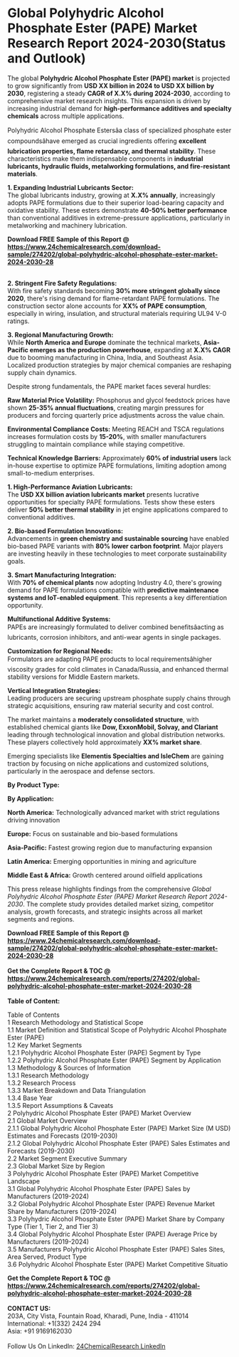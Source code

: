 <h1>Global Polyhydric Alcohol Phosphate Ester (PAPE) Market Research Report 2024-2030(Status and Outlook)</h1><p>The global <strong>Polyhydric Alcohol Phosphate Ester (PAPE) market</strong> is projected to grow significantly from <strong>USD XX billion in 2024 to USD XX billion by 2030</strong>, registering a steady <strong>CAGR of X.X% during 2024-2030</strong>, according to comprehensive market research insights. This expansion is driven by increasing industrial demand for <strong>high-performance additives and specialty chemicals</strong> across multiple applications.</p><p>Polyhydric Alcohol Phosphate Estersâa class of specialized phosphate ester compoundsâhave emerged as crucial ingredients offering <strong>excellent lubrication properties, flame retardancy, and thermal stability</strong>. These characteristics make them indispensable components in <strong>industrial lubricants, hydraulic fluids, metalworking formulations, and fire-resistant materials</strong>.</p><p><strong>1. Expanding Industrial Lubricants Sector:</strong><br>
The global lubricants industry, growing at <strong>X.X% annually</strong>, increasingly adopts PAPE formulations due to their superior load-bearing capacity and oxidative stability. These esters demonstrate <strong>40-50% better performance</strong> than conventional additives in extreme-pressure applications, particularly in metalworking and machinery lubrication.</p><div><b>Download FREE Sample of this Report @ 
            <a href="https://www.24chemicalresearch.com/download-sample/274202/global-polyhydric-alcohol-phosphate-ester-market-2024-2030-28">
            https://www.24chemicalresearch.com/download-sample/274202/global-polyhydric-alcohol-phosphate-ester-market-2024-2030-28</a></b></div><br><p><strong>2. Stringent Fire Safety Regulations:</strong><br>
With fire safety standards becoming <strong>30% more stringent globally since 2020</strong>, there's rising demand for flame-retardant PAPE formulations. The construction sector alone accounts for <strong>XX% of PAPE consumption</strong>, especially in wiring, insulation, and structural materials requiring UL94 V-0 ratings.</p><p><strong>3. Regional Manufacturing Growth:</strong><br>
While <strong>North America and Europe</strong> dominate the technical markets, <strong>Asia-Pacific emerges as the production powerhouse</strong>, expanding at <strong>X.X% CAGR</strong> due to booming manufacturing in China, India, and Southeast Asia. Localized production strategies by major chemical companies are reshaping supply chain dynamics.</p><p>Despite strong fundamentals, the PAPE market faces several hurdles:</p><p><strong>Raw Material Price Volatility:</strong> Phosphorus and glycol feedstock prices have shown <strong>25-35% annual fluctuations</strong>, creating margin pressures for producers and forcing quarterly price adjustments across the value chain.</p><p><strong>Environmental Compliance Costs:</strong> Meeting REACH and TSCA regulations increases formulation costs by <strong>15-20%</strong>, with smaller manufacturers struggling to maintain compliance while staying competitive.</p><p><strong>Technical Knowledge Barriers:</strong> Approximately <strong>60% of industrial users</strong> lack in-house expertise to optimize PAPE formulations, limiting adoption among small-to-medium enterprises.</p><p><strong>1. High-Performance Aviation Lubricants:</strong><br>
The <strong>USD XX billion aviation lubricants market</strong> presents lucrative opportunities for specialty PAPE formulations. Tests show these esters deliver <strong>50% better thermal stability</strong> in jet engine applications compared to conventional additives.</p><p><strong>2. Bio-based Formulation Innovations:</strong><br>
Advancements in <strong>green chemistry and sustainable sourcing</strong> have enabled bio-based PAPE variants with <strong>80% lower carbon footprint</strong>. Major players are investing heavily in these technologies to meet corporate sustainability goals.</p><p><strong>3. Smart Manufacturing Integration:</strong><br>
With <strong>70% of chemical plants</strong> now adopting Industry 4.0, there's growing demand for PAPE formulations compatible with <strong>predictive maintenance systems and IoT-enabled equipment</strong>. This represents a key differentiation opportunity.</p><p><strong>Multifunctional Additive Systems:</strong><br>
	PAPEs are increasingly formulated to deliver combined benefitsâacting as lubricants, corrosion inhibitors, and anti-wear agents in single packages.</p><p><strong>Customization for Regional Needs:</strong><br>
	Formulators are adapting PAPE products to local requirementsâhigher viscosity grades for cold climates in Canada/Russia, and enhanced thermal stability versions for Middle Eastern markets.</p><p><strong>Vertical Integration Strategies:</strong><br>
	Leading producers are securing upstream phosphate supply chains through strategic acquisitions, ensuring raw material security and cost control.</p><p>The market maintains a <strong>moderately consolidated structure</strong>, with established chemical giants like <strong>Dow, ExxonMobil, Solvay, and Clariant</strong> leading through technological innovation and global distribution networks. These players collectively hold approximately <strong>XX% market share</strong>.</p><p>Emerging specialists like <strong>Elementis Specialties and IsleChem</strong> are gaining traction by focusing on niche applications and customized solutions, particularly in the aerospace and defense sectors.</p><p><strong>By Product Type:</strong></p><p><strong>By Application:</strong></p><p><strong>North America:</strong> Technologically advanced market with strict regulations driving innovation</p><p><strong>Europe:</strong> Focus on sustainable and bio-based formulations</p><p><strong>Asia-Pacific:</strong> Fastest growing region due to manufacturing expansion</p><p><strong>Latin America:</strong> Emerging opportunities in mining and agriculture</p><p><strong>Middle East &amp; Africa:</strong> Growth centered around oilfield applications</p><p>This press release highlights findings from the comprehensive <em>Global Polyhydric Alcohol Phosphate Ester (PAPE) Market Research Report 2024-2030</em>. The complete study provides detailed market sizing, competitor analysis, growth forecasts, and strategic insights across all market segments and regions.</p><div><b>Download FREE Sample of this Report @ 
            <a href="https://www.24chemicalresearch.com/download-sample/274202/global-polyhydric-alcohol-phosphate-ester-market-2024-2030-28">
            https://www.24chemicalresearch.com/download-sample/274202/global-polyhydric-alcohol-phosphate-ester-market-2024-2030-28</a></b></div><br><div><b>Get the Complete Report & TOC @ 
            <a href="https://www.24chemicalresearch.com/reports/274202/global-polyhydric-alcohol-phosphate-ester-market-2024-2030-28">
            https://www.24chemicalresearch.com/reports/274202/global-polyhydric-alcohol-phosphate-ester-market-2024-2030-28</a></b></div><br>
            <b>Table of Content:</b><p>Table of Contents<br />
1 Research Methodology and Statistical Scope<br />
1.1 Market Definition and Statistical Scope of Polyhydric Alcohol Phosphate Ester (PAPE)<br />
1.2 Key Market Segments<br />
1.2.1 Polyhydric Alcohol Phosphate Ester (PAPE) Segment by Type<br />
1.2.2 Polyhydric Alcohol Phosphate Ester (PAPE) Segment by Application<br />
1.3 Methodology & Sources of Information<br />
1.3.1 Research Methodology<br />
1.3.2 Research Process<br />
1.3.3 Market Breakdown and Data Triangulation<br />
1.3.4 Base Year<br />
1.3.5 Report Assumptions & Caveats<br />
2 Polyhydric Alcohol Phosphate Ester (PAPE) Market Overview<br />
2.1 Global Market Overview<br />
2.1.1 Global Polyhydric Alcohol Phosphate Ester (PAPE) Market Size (M USD) Estimates and Forecasts (2019-2030)<br />
2.1.2 Global Polyhydric Alcohol Phosphate Ester (PAPE) Sales Estimates and Forecasts (2019-2030)<br />
2.2 Market Segment Executive Summary<br />
2.3 Global Market Size by Region<br />
3 Polyhydric Alcohol Phosphate Ester (PAPE) Market Competitive Landscape<br />
3.1 Global Polyhydric Alcohol Phosphate Ester (PAPE) Sales by Manufacturers (2019-2024)<br />
3.2 Global Polyhydric Alcohol Phosphate Ester (PAPE) Revenue Market Share by Manufacturers (2019-2024)<br />
3.3 Polyhydric Alcohol Phosphate Ester (PAPE) Market Share by Company Type (Tier 1, Tier 2, and Tier 3)<br />
3.4 Global Polyhydric Alcohol Phosphate Ester (PAPE) Average Price by Manufacturers (2019-2024)<br />
3.5 Manufacturers Polyhydric Alcohol Phosphate Ester (PAPE) Sales Sites, Area Served, Product Type<br />
3.6 Polyhydric Alcohol Phosphate Ester (PAPE) Market Competitive Situatio</p><div><b>Get the Complete Report & TOC @ 
            <a href="https://www.24chemicalresearch.com/reports/274202/global-polyhydric-alcohol-phosphate-ester-market-2024-2030-28">
            https://www.24chemicalresearch.com/reports/274202/global-polyhydric-alcohol-phosphate-ester-market-2024-2030-28</a></b></div><br><b>CONTACT US:</b><br>
            203A, City Vista, Fountain Road, Kharadi, Pune, India - 411014<br>
            International: +1(332) 2424 294<br>
            Asia: +91 9169162030 <br><br>
            Follow Us On LinkedIn: <a href="https://www.linkedin.com/company/24chemicalresearch/">24ChemicalResearch LinkedIn</a>